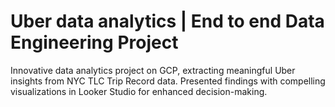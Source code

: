 # Uber data analytics | End to end Data Engineering Project
Innovative data analytics project on GCP, extracting meaningful Uber insights from NYC TLC Trip Record data. Presented findings with compelling visualizations in Looker Studio for enhanced decision-making.

